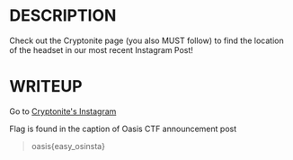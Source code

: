 # DESCRIPTION
Check out the Cryptonite page (you also MUST follow) to find the location of the headset in our most recent Instagram Post!

# WRITEUP
Go to [Cryptonite's Instagram](https://www.instagram.com/cryptonite_mit/) 

Flag is found in the caption of Oasis CTF announcement post

>oasis{easy_osinsta}
